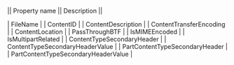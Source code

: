 ﻿ || Property name || Description ||
    
  
    
      
    
  
   | FileName | 
   | ContentID | 
   | ContentDescription | 
   | ContentTransferEncoding | 
   | ContentLocation | 
   | PassThroughBTF | 
   | IsMIMEEncoded | 
   | IsMultipartRelated | 
   | ContentTypeSecondaryHeader | 
   | ContentTypeSecondaryHeaderValue | 
   | PartContentTypeSecondaryHeader | 
   | PartContentTypeSecondaryHeaderValue | 
